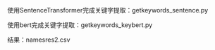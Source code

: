 使用SentenceTransformer完成关键字提取：getkeywords_sentence.py

使用bert完成关键字提取：getkeywords_keybert.py

结果：namesres2.csv
